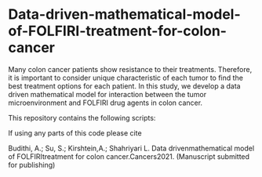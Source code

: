 # Data-driven-mathematical-model-of-FOLFIRI-treatment-for-colon-cancer

Many colon cancer patients show resistance to their treatments. Therefore, it is important to consider unique characteristic of each tumor to find the best treatment options for each patient. In this study, we develop a data driven mathematical model for interaction between the tumor microenvironment and FOLFIRI drug agents in colon cancer.

This repository contains the following scripts:




If using any parts of this code please cite

Budithi, A.; Su, S.; Kirshtein,A.; Shahriyari L. Data drivenmathematical model of FOLFIRItreatment for colon cancer.Cancers2021. (Manuscript submitted for publishing)
